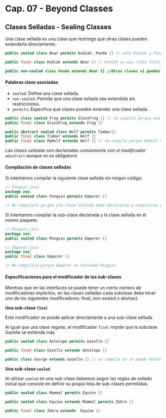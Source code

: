 # Cap. 07 - Beyond Classes

## Clases Selladas  - Sealing Classes

Una clase sellada es una clase que restringe qué otras clases pueden extenderla directamente. 

```java
public sealed class Bear permits Kodiak, Panda {} // solo Kodiak y Panda pueden extender Bear

public final class Kodiak extends Bear {} // Kodiak es una clase final, no puede ser extendida por otras clases

public non-sealed class Panda extends Bear {} //Otras clases sí pueden extender de Panda sin restricciones
```

#### Palabras clave asociadas

- `sealed`: Define una clase sellada.
- `non-sealed`: Permite que una clase sellada sea extendida sin restricciones.
- `permits`: Especifica qué clases pueden extender una clase sellada.

```java
public class sealed Frog permits GlassFrog {} // no compila porque sealed esta despues de class
public final class GlassFrog extends Frog {} 

public abstract sealed class Wolf permits Timber{}
public final class Timber extends Wolf {}
public final class MyWolf extends Wolf {} // no compila porque MyWolf no esta en la lista de clases permitidas
```

_Las clases selladas son declaradas comúnmente con el modificador `abastract` aunque no es obligatorio_

#### Compilación de clases selladas

Si intentamos compilar la siguiente clase sellada sin ningún código:

```java
// Penguin.java
package zoo;
public sealed class Penguin permits Emperor {}

// No compilará ya que una clase sellada debe declararse y compilarse en el mismo paquete que sus sub-clases directas
```

Si intentamos compilar la sub-clase declarada y la clase sellada en el mismo paquete:

```java
// Penguin.java
package zoo;
public sealed class Penguin permits Emperor {}

// Emperor.java
package zoo;
public final class Emperor {}

// No compilara porque Emperor no extiende Penguin
```

#### Especificaciones para el modificador de las sub-clases

Mientras que en las interfaces se puede tener un cierto número de modificadores implícitos, en las clases selladas cada subclase debe tener uno de los siguientes modificadores: final, non-sealed o abstract. 

**Una sub-clase `final`**

Este modificador se puede aplicar directamente a una sub-clase sellada

Al igual que una clase regular, el modificador `final` impide que la subclase Gazelle se extienda más

```java
public sealed class Antelope permits Gazelle {}

public final class Gazelle extends Antelope {} 

public class George extends Gazelle {} // no compila no se puede extender una clase final
```

**Una sub-clase `sealed`**

Al utilizar `sealed` en una sub-clase debemos seguir las reglas de sellado inicial que consiste en definir su propia lista de sub-clases permitidas.

```java
public sealed class Mammal permits Equine {}

public sealed class Equine extends Mammal permits Zebra {}

public final class Zebra extends  Equine {}
```

